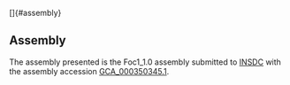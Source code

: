 []{#assembly}

Assembly
--------

The assembly presented is the Foc1\_1.0 assembly submitted to
[INSDC](http://www.insdc.org) with the assembly accession
[GCA\_000350345.1](http://www.ebi.ac.uk/ena/data/view/GCA_000350345.1).
